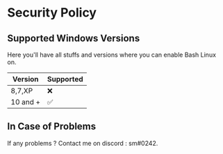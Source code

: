 # Security Policy

## Supported Windows Versions

Here you'll have all stuffs and versions where you can enable Bash Linux on.

| Version  | Supported          |
| -------- | ------------------ |
|  8,7,XP  | :x:                |
| 10 and + | :white_check_mark: |

## In Case of Problems

If any problems ? Contact me on discord : sm#0242.
